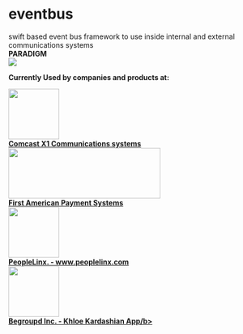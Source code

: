# eventbus
swift based event bus framework to use inside internal and external communications systems<br />
<b>PARADIGM</b><br />
<img src="https://i.imgsafe.org/77e504f127.png"></a>

<b>Currently Used by companies and products at:</b> <br />
<p>
<a href="http://www.xfinity.com/x1a">
<img src="https://cnet4.cbsistatic.com/hub/i/r/2013/10/10/31a1c58d-6ddf-11e3-913e-14feb5ca9861/resize/620x/49bccf1482ee648eb8e97f5257e31bd4/X1_logo.png" width="100" height="100"><br />
<b>Comcast X1 Communications systems</b></a>
<br />
<a href="http://www.goemerchant.com">
<img src="http://www.goemerchant.com/images/goe-logo-shadow.png" width="300" height="100"><br />
<b>First American Payment Systems</b></a>
<br />
<a href="http://www.peoplelinx.com">
<img src="http://peoplelinx.com/assets/img/header/peoplelinx_logo.png" width="100" height="100"><br />
<b>PeopleLinx. - www.peoplelinx.com</b></a>
<br />
<a href=" http://www.huffingtonpost.com/entry/khloe-kardashian-app-begroupd_us_55c2621ae4b0f7f0bebb675a">
<img src="https://pbs.twimg.com/profile_images/615619857300783108/yaMclnKa_400x400.png" width="100" height="100"><br />
<b>Begroupd Inc. - Khloe Kardashian App/b></a>
<br />
